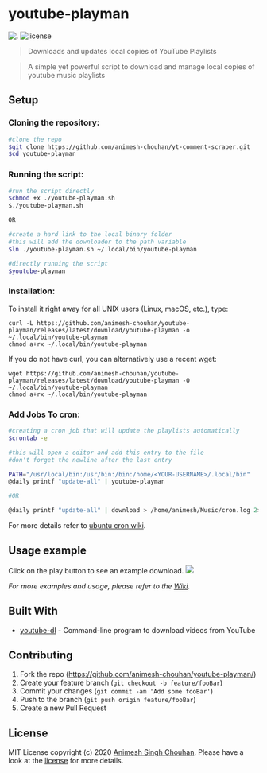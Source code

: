 # youtube-playman

![.](https://img.shields.io/badge/platforms-linux--64-lightgrey.svg)
![license](https://img.shields.io/github/license/animesh-chouhan/youtube-playman)

>Downloads and updates local copies of YouTube Playlists 

>A simple yet powerful script to download and manage local copies of youtube music playlists

## Setup

### Cloning the repository:
```sh
#clone the repo
$git clone https://github.com/animesh-chouhan/yt-comment-scraper.git
$cd youtube-playman
```
### Running the script:

```sh
#run the script directly
$chmod +x ./youtube-playman.sh
$./youtube-playman.sh

OR

#create a hard link to the local binary folder
#this will add the downloader to the path variable 
$ln ./youtube-playman.sh ~/.local/bin/youtube-playman

#directly running the script
$youtube-playman

```
### Installation:

To install it right away for all UNIX users (Linux, macOS, etc.), type:

    curl -L https://github.com/animesh-chouhan/youtube-playman/releases/latest/download/youtube-playman -o ~/.local/bin/youtube-playman
    chmod a+rx ~/.local/bin/youtube-playman

If you do not have curl, you can alternatively use a recent wget:

    wget https://github.com/animesh-chouhan/youtube-playman/releases/latest/download/youtube-playman -O ~/.local/bin/youtube-playman
    chmod a+rx ~/.local/bin/youtube-playman

### Add Jobs To cron:

```sh
#creating a cron job that will update the playlists automatically
$crontab -e

#this will open a editor and add this entry to the file
#don't forget the newline after the last entry

PATH="/usr/local/bin:/usr/bin:/bin:/home/<YOUR-USERNAME>/.local/bin"
@daily printf "update-all" | youtube-playman

#OR

@daily printf "update-all" | download > /home/animesh/Music/cron.log 2>&1;echo `date` >> /home/animesh/Music/cron.log

```
For more details refer to [ubuntu cron wiki](https://help.ubuntu.com/community/CronHowto).

## Usage example
Click on the play button to see an example download.
<a href="https://asciinema.org/a/bQgrwQfcFLtcuJpKMGEuq0Til?speed=2&preload=1&autoplay=1">
  <img src="https://asciinema.org/a/bQgrwQfcFLtcuJpKMGEuq0Til.png" max-width="1000px"/>
</a>

_For more examples and usage, please refer to the [Wiki][wiki]._


## Built With

* [youtube-dl](https://github.com/ytdl-org/youtube-dl) - Command-line program to download videos from YouTube



## Contributing

1. Fork the repo (<https://github.com/animesh-chouhan/youtube-playman/>)
2. Create your feature branch (`git checkout -b feature/fooBar`)
3. Commit your changes (`git commit -am 'Add some fooBar'`)
4. Push to the branch (`git push origin feature/fooBar`)
5. Create a new Pull Request

<!-- Markdown link & img dfn's -->
[license]: https://img.shields.io/github/license/animesh-chouhan/youtube-playman
[wiki]: https://github.com/animesh-chouhan/youtube-playman/wiki

## License
MIT License
copyright (c) 2020 [Animesh Singh Chouhan](https://github.com/animesh-chouhan). Please have a look at the [license](LICENSE) for more details.

